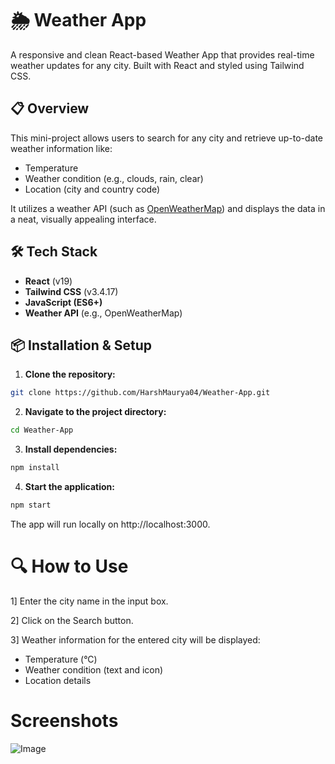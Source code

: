 # 🌦️ Weather App

A responsive and clean React-based Weather App that provides real-time weather updates for any city. Built with React and styled using Tailwind CSS.
 

## 📋 Overview

This mini-project allows users to search for any city and retrieve up-to-date weather information like:
- Temperature
- Weather condition (e.g., clouds, rain, clear)
- Location (city and country code)

It utilizes a weather API (such as [OpenWeatherMap](https://openweathermap.org/)) and displays the data in a neat, visually appealing interface.
 

## 🛠️ Tech Stack

- **React** (v19)
- **Tailwind CSS** (v3.4.17)
- **JavaScript (ES6+)**
- **Weather API** (e.g., OpenWeatherMap)
 

## 📦 Installation & Setup

1. **Clone the repository:**

```bash
git clone https://github.com/HarshMaurya04/Weather-App.git
```

2. **Navigate to the project directory:**

```bash
cd Weather-App
```

3. **Install dependencies:**

```bash
npm install
```

4. **Start the application:**

```bash
npm start
```
The app will run locally on http://localhost:3000.


# 🔍 How to Use

1] Enter the city name in the input box.

2] Click on the Search button.

3] Weather information for the entered city will be displayed:
   - Temperature (°C)
   - Weather condition (text and icon)
   - Location details
 

# Screenshots
![Image](https://github.com/user-attachments/assets/bc77c8b6-f097-453f-81b1-e2771e7bb6f1)
